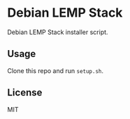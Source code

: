 # Debian LEMP Stack

Debian LEMP Stack installer script.

## Usage

Clone this repo and run `setup.sh`.

## License

MIT
